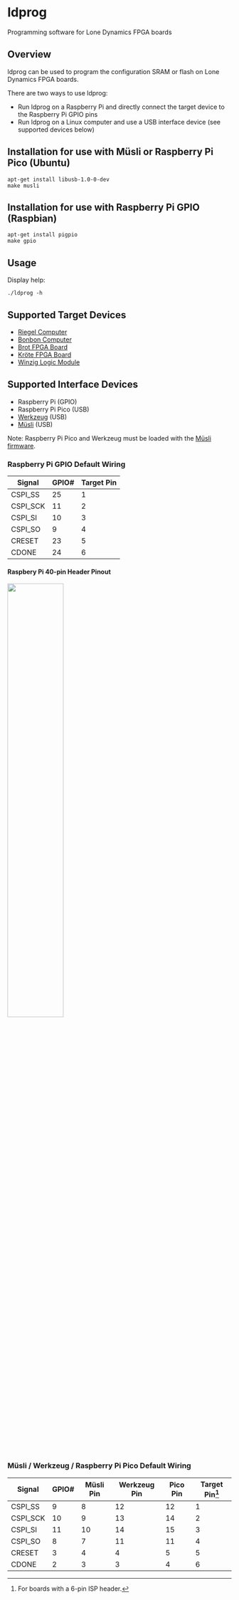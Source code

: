 # ldprog

Programming software for Lone Dynamics FPGA boards

## Overview

ldprog can be used to program the configuration SRAM or flash on Lone Dynamics FPGA boards.

There are two ways to use ldprog:

  * Run ldprog on a Raspberry Pi and directly connect the target device to the Raspberry Pi GPIO pins
  * Run ldprog on a Linux computer and use a USB interface device (see supported devices below)

## Installation for use with Müsli or Raspberry Pi Pico (Ubuntu)

```
apt-get install libusb-1.0-0-dev
make musli
```

## Installation for use with Raspberry Pi GPIO (Raspbian)

```
apt-get install pigpio
make gpio
```

## Usage

Display help:

```
./ldprog -h
```

## Supported Target Devices

  * [Riegel Computer](https://machdyne.com/product/riegel-computer/)
  * [Bonbon Computer](https://machdyne.com/product/bonbon-computer/)
  * [Brot FPGA Board](https://machdyne.com/product/brot-fpga-board/)
  * [Kröte FPGA Board](https://machdyne.com/product/krote-fpga-board/)
  * [Winzig Logic Module](https://machdyne.com/product/winzig-logic-module/)

## Supported Interface Devices

  * Raspberry Pi (GPIO)
  * Raspberry Pi Pico (USB)
  * [Werkzeug](https://machdyne.com/product/werkzeug-multi-tool/) (USB)
  * [Müsli](https://machdyne.com/product/musli-usb-pmod/) (USB)

Note: Raspberry Pi Pico and Werkzeug must be loaded with the [Müsli firmware](https://github.com/machdyne/musli).

### Raspberry Pi GPIO Default Wiring

| Signal | GPIO# | Target Pin |
| ------ | ----- | ---------- |
| CSPI\_SS | 25 | 1 |
| CSPI\_SCK | 11 | 2 |
| CSPI\_SI | 10 | 3 |
| CSPI\_SO | 9 | 4 |
| CRESET | 23 | 5 |
| CDONE | 24 | 6 |

#### Raspbery Pi 40-pin Header Pinout

  <img src="https://www.raspberrypi.com/documentation/computers/images/GPIO-Pinout-Diagram-2.png" width="50%">

### Müsli / Werkzeug / Raspberry Pi Pico Default Wiring

| Signal | GPIO# | Müsli Pin | Werkzeug Pin | Pico Pin | Target Pin[^1] |
| ------ | ----- | --------- | ------------ | ---------| ---------- |
| CSPI\_SS | 9 | 8 | 12 | 12 | 1 |
| CSPI\_SCK | 10 | 9 | 13 | 14 | 2 |
| CSPI\_SI | 11 | 10 | 14 | 15 | 3 |
| CSPI\_SO | 8 | 7 | 11 | 11 | 4 |
| CRESET | 3 | 4 | 4 | 5 | 5 |
| CDONE | 2 | 3 | 3 | 4 | 6 |

[^1]: For boards with a 6-pin ISP header.
